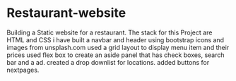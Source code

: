 # Restaurant-website
Building a Static website for a restaurant. The stack for this Project are HTML and CSS
i have built a navbar and header using bootstrap icons and images from unsplash.com
used a grid layout to display menu item and their prices
used flex box to create an aside panel that has check boxes, search bar and a ad.
created a drop downlist for locations.
added buttons for nextpages.
